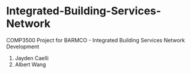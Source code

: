 # Integrated-Building-Services-Network
COMP3500 Project for BARMCO - Integrated Building Services Network Development
1. Jayden Caelli
2. Albert Wang 
